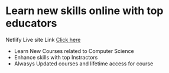 <h1> Learn new skills online with top educators</h1>
<p> Netlify Live site Link <a href="https://kind-pike-e369e1.netlify.app/" target="_blank"> Click here </a></p>
<ul>
    <li> Learn New Courses related to Computer Science </li>
    <li> Enhance skills with top Instractors</li>
    <li> Alwasys Updated courses and lifetime access for course </li>
</ul>